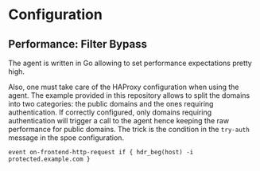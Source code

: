 # Configuration

## Performance: Filter Bypass

The agent is written in Go allowing to set performance expectations pretty high.

Also, one must take care of the HAProxy configuration when using the agent. The example provided in this
repository allows to split the domains into two categories: the public domains and the ones requiring authentication.
If correctly configured, only domains requiring authentication will trigger a call to the agent hence keeping the
raw performance for public domains. The trick is the condition in the `try-auth` message in the spoe configuration.

    event on-frontend-http-request if { hdr_beg(host) -i protected.example.com }


